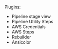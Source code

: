 Plugins:

* Pipeline stage view
* Pipeline Utility Steps
* AWS Credentials
* AWS Steps
* Rebuilder
* Ansicolor